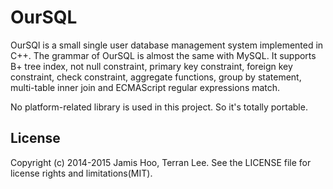 OurSQL
========

OurSQl is a small single user database management system implemented in C++.
The grammar of OurSQL is almost the same with MySQL.
It supports B+ tree index, not null constraint, primary key constraint,
foreign key constraint, check constraint, aggregate functions, 
group by statement, multi-table inner join and 
ECMAScript regular expressions match.

No platform-related library is used in this project. So it's totally portable.

## License
Copyright (c) 2014-2015 Jamis Hoo, Terran Lee. See the LICENSE file for license
rights and limitations(MIT).
